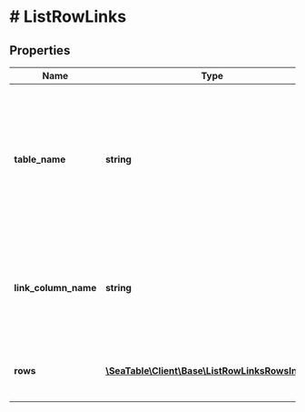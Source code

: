 # # ListRowLinks

## Properties

Name | Type | Description | Notes
------------ | ------------- | ------------- | -------------
**table_name** | **string** | The name of the table to perform the operation on. Alternatively, you can use the &#x60;table_id&#x60; instead of &#x60;table_name&#x60;. If using &#x60;table_id&#x60;, ensure that the key in the request body is replaced accordingly. |
**link_column_name** | **string** | The name of the link-column. Alternatively, you can use &#x60;link_column_key&#x60; instead. Do not use the &#x60;link_id&#x60; of the link column here. |
**rows** | [**\SeaTable\Client\Base\ListRowLinksRowsInner[]**](ListRowLinksRowsInner.md) | The rows (identified by their ids) you want to get the links for. |

